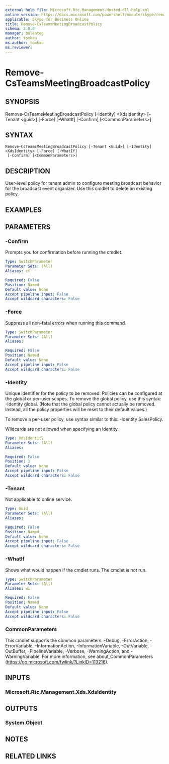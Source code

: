 ```yaml
---
external help file: Microsoft.Rtc.Management.Hosted.dll-help.xml
online version: https://docs.microsoft.com/powershell/module/skype/remove-csteamsmeetingbroadcastpolicy
applicable: Skype for Business Online
title: Remove-CsTeamsMeetingBroadcastPolicy
schema: 2.0.0
manager: bulenteg
author: tomkau
ms.author: tomkau
ms.reviewer:
---
```



# Remove-CsTeamsMeetingBroadcastPolicy

## SYNOPSIS
Remove-CsTeamsMeetingBroadcastPolicy \[-Identity\] \<XdsIdentity\> \[-Tenant \<guid\>\] \[-Force\] \[-WhatIf\] \[-Confirm\] \[\<CommonParameters\>\]

## SYNTAX

```
Remove-CsTeamsMeetingBroadcastPolicy [-Tenant <Guid>] [-Identity] <XdsIdentity> [-Force] [-WhatIf]
 [-Confirm] [<CommonParameters>]
```

## DESCRIPTION
User-level policy for tenant admin to configure meeting broadcast behavior for the broadcast event organizer.  Use this cmdlet to delete an existing policy.

## EXAMPLES


## PARAMETERS

### -Confirm
Prompts you for confirmation before running the cmdlet.

```yaml
Type: SwitchParameter
Parameter Sets: (All)
Aliases: cf

Required: False
Position: Named
Default value: None
Accept pipeline input: False
Accept wildcard characters: False
```

### -Force
Suppress all non-fatal errors when running this command.

```yaml
Type: SwitchParameter
Parameter Sets: (All)
Aliases:

Required: False
Position: Named
Default value: None
Accept pipeline input: False
Accept wildcard characters: False
```

### -Identity
Unique identifier for the policy to be removed. Policies can be configured at the global or per-user scopes. To remove the global policy, use this syntax: -Identity global. (Note that the global policy cannot actually be removed. Instead, all the policy properties will be reset to their default values.) 

To remove a per-user policy, use syntax similar to this: -Identity SalesPolicy.

Wildcards are not allowed when specifying an Identity.

```yaml
Type: XdsIdentity
Parameter Sets: (All)
Aliases:

Required: False
Position: 1
Default value: None
Accept pipeline input: False
Accept wildcard characters: False
```

### -Tenant
Not applicable to online service.

```yaml
Type: Guid
Parameter Sets: (All)
Aliases:

Required: False
Position: Named
Default value: None
Accept pipeline input: False
Accept wildcard characters: False
```

### -WhatIf
Shows what would happen if the cmdlet runs.
The cmdlet is not run.

```yaml
Type: SwitchParameter
Parameter Sets: (All)
Aliases: wi

Required: False
Position: Named
Default value: None
Accept pipeline input: False
Accept wildcard characters: False
```

### CommonParameters
This cmdlet supports the common parameters: -Debug, -ErrorAction, -ErrorVariable, -InformationAction, -InformationVariable, -OutVariable, -OutBuffer, -PipelineVariable, -Verbose, -WarningAction, and -WarningVariable.
For more information, see about_CommonParameters (https://go.microsoft.com/fwlink/?LinkID=113216).

## INPUTS

### Microsoft.Rtc.Management.Xds.XdsIdentity
## OUTPUTS

### System.Object
## NOTES

## RELATED LINKS
